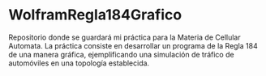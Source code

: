 # WolframRegla184Grafico
Repositorio donde se guardará mi práctica para la Materia de Cellular Automata. La práctica consiste en desarrollar un programa de la Regla 184 de una manera gráfica, ejemplificando una simulación de tráfico de automóviles en una topología establecida.
